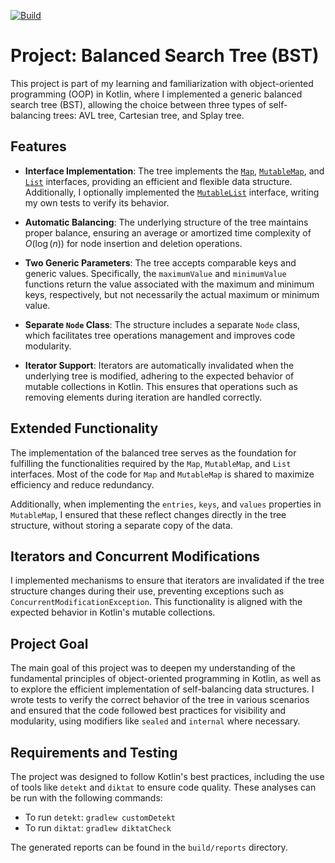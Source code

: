 [![Build](https://github.com/cscenter/kotlin-avl/actions/workflows/HW3.yml/badge.svg)](https://github.com/cscenter/kotlin-avl/actions/workflows/HW3.yml)

# Project: Balanced Search Tree (BST)

This project is part of my learning and familiarization with object-oriented programming (OOP) in Kotlin, where I implemented a generic balanced search tree (BST), allowing the choice between three types of self-balancing trees: AVL tree, Cartesian tree, and Splay tree.

## Features

- **Interface Implementation**: The tree implements the [`Map`](https://kotlinlang.org/api/latest/jvm/stdlib/kotlin.collections/-map/), [`MutableMap`](https://kotlinlang.org/api/latest/jvm/stdlib/kotlin.collections/-mutable-map/), and [`List`](https://kotlinlang.org/api/latest/jvm/stdlib/kotlin.collections/-list/) interfaces, providing an efficient and flexible data structure. Additionally, I optionally implemented the [`MutableList`](https://kotlinlang.org/api/latest/jvm/stdlib/kotlin.collections/-mutable-list/) interface, writing my own tests to verify its behavior.
  
- **Automatic Balancing**: The underlying structure of the tree maintains proper balance, ensuring an average or amortized time complexity of $O(\log(n))$ for node insertion and deletion operations.

- **Two Generic Parameters**: The tree accepts comparable keys and generic values. Specifically, the `maximumValue` and `minimumValue` functions return the value associated with the maximum and minimum keys, respectively, but not necessarily the actual maximum or minimum value.

- **Separate `Node` Class**: The structure includes a separate `Node` class, which facilitates tree operations management and improves code modularity.

- **Iterator Support**: Iterators are automatically invalidated when the underlying tree is modified, adhering to the expected behavior of mutable collections in Kotlin. This ensures that operations such as removing elements during iteration are handled correctly.

## Extended Functionality

The implementation of the balanced tree serves as the foundation for fulfilling the functionalities required by the `Map`, `MutableMap`, and `List` interfaces. Most of the code for `Map` and `MutableMap` is shared to maximize efficiency and reduce redundancy.

Additionally, when implementing the `entries`, `keys`, and `values` properties in `MutableMap`, I ensured that these reflect changes directly in the tree structure, without storing a separate copy of the data.

## Iterators and Concurrent Modifications

I implemented mechanisms to ensure that iterators are invalidated if the tree structure changes during their use, preventing exceptions such as `ConcurrentModificationException`. This functionality is aligned with the expected behavior in Kotlin's mutable collections.

## Project Goal

The main goal of this project was to deepen my understanding of the fundamental principles of object-oriented programming in Kotlin, as well as to explore the efficient implementation of self-balancing data structures. I wrote tests to verify the correct behavior of the tree in various scenarios and ensured that the code followed best practices for visibility and modularity, using modifiers like `sealed` and `internal` where necessary.

## Requirements and Testing

The project was designed to follow Kotlin's best practices, including the use of tools like `detekt` and `diktat` to ensure code quality. These analyses can be run with the following commands:

- To run `detekt`: `gradlew customDetekt`
- To run `diktat`: `gradlew diktatCheck`

The generated reports can be found in the `build/reports` directory.

